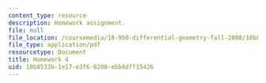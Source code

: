```yaml
---
content_type: resource
description: Homework assignment.
file: null
file_location: /coursemedia/18-950-differential-geometry-fall-2008/10b8533b1e17e3f68200ebb4dff15426_homework4.pdf
file_type: application/pdf
resourcetype: Document
title: Homework 4
uid: 10b8533b-1e17-e3f6-8200-ebb4dff15426
---
```


